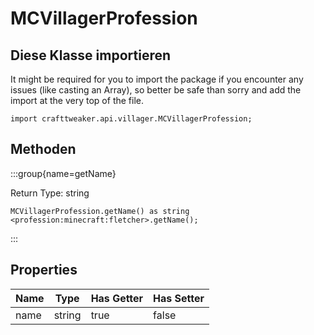 # MCVillagerProfession



## Diese Klasse importieren

It might be required for you to import the package if you encounter any issues (like casting an Array), so better be safe than sorry and add the import at the very top of the file.
```zenscript
import crafttweaker.api.villager.MCVillagerProfession;
```


## Methoden

:::group{name=getName}

Return Type: string

```zenscript
MCVillagerProfession.getName() as string
<profession:minecraft:fletcher>.getName();
```

:::


## Properties

| Name | Type   | Has Getter | Has Setter |
| ---- | ------ | ---------- | ---------- |
| name | string | true       | false      |

